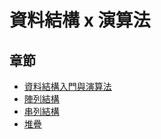 # 資料結構 x 演算法

## 章節

-   [資料結構入門與演算法](./doc/資料結構入門與演算法.md)
-   [陣列結構](./doc/陣列結構.md)
-   [串列結構](./doc/串列結構.md)
-   [堆疊](./doc/堆疊.md)
